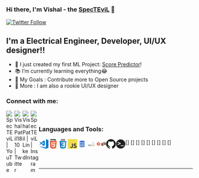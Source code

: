 ### Hi there, I'm Vishal - the  [SpecTEviL](https://github.com/SpecTEviL) 👋

[![Twitter Follow](https://img.shields.io/twitter/follow/VishalPatil1810?color=1DA1F2&logo=twitter&style=for-the-badge)](https://twitter.com/intent/follow?original_referer=https%3A%2F%2Fgithub.com%2FcodeSTACKr&screen_name=codeSTACKr)

## I'm a Electrical Engineer, Developer, UI/UX designer!!

- 🥇 I just created my first ML Project: [Score Predictor](https://github.com/SpecTEviL/TSF-Grip-Task-1)!
- 📚 I’m currently learning everything😂
- 🥅  My Goals : Contribute more to Open Source projects
- 📱 More : I am also a rookie UI/UX designer

### Connect with me:

[<img align="left" alt="SpecTEviL | YouTube" width="22px" src="https://cdn.jsdelivr.net/npm/simple-icons@v3/icons/youtube.svg" />](https://twitter.com/VishalPatil1810)
[<img align="left" alt="VishalPatil1810 | Twitter" width="22px" src="https://cdn.jsdelivr.net/npm/simple-icons@v3/icons/twitter.svg" />](https://twitter.com/VishalPatil1810)
[<img align="left" alt="Vishal Patil | LinkedIn" width="22px" src="https://cdn.jsdelivr.net/npm/simple-icons@v3/icons/linkedin.svg" />](https://www.linkedin.com/in/vishal-patil-075b391a4)
[<img align="left" alt="SpecTEviL | Instagram" width="22px" src="https://cdn.jsdelivr.net/npm/simple-icons@v3/icons/instagram.svg" />](https://www.instagram.com/_vishal_._lahsiv_/)

<br />

### Languages and Tools:

[<img align="left" alt="Visual Studio Code" width="26px" src="https://raw.githubusercontent.com/github/explore/80688e429a7d4ef2fca1e82350fe8e3517d3494d/topics/visual-studio-code/visual-studio-code.png" />]
[<img align="left" alt="HTML5" width="26px" src="https://raw.githubusercontent.com/github/explore/80688e429a7d4ef2fca1e82350fe8e3517d3494d/topics/html/html.png" />]
[<img align="left" alt="CSS3" width="26px" src="https://raw.githubusercontent.com/github/explore/80688e429a7d4ef2fca1e82350fe8e3517d3494d/topics/css/css.png" />]
[<img align="left" alt="JavaScript" width="26px" src="https://raw.githubusercontent.com/github/explore/80688e429a7d4ef2fca1e82350fe8e3517d3494d/topics/javascript/javascript.png" />]
[<img align="left" alt="SQL" width="26px" src="https://raw.githubusercontent.com/github/explore/80688e429a7d4ef2fca1e82350fe8e3517d3494d/topics/sql/sql.png" />]
[<img align="left" alt="MySQL" width="26px" src="https://raw.githubusercontent.com/github/explore/80688e429a7d4ef2fca1e82350fe8e3517d3494d/topics/mysql/mysql.png" />]
[<img align="left" alt="Git" width="26px" src="https://raw.githubusercontent.com/github/explore/80688e429a7d4ef2fca1e82350fe8e3517d3494d/topics/git/git.png" />]
[<img align="left" alt="GitHub" width="26px" src="https://raw.githubusercontent.com/github/explore/78df643247d429f6cc873026c0622819ad797942/topics/github/github.png" />]
[<img align="left" alt="Terminal" width="26px" src="https://raw.githubusercontent.com/github/explore/80688e429a7d4ef2fca1e82350fe8e3517d3494d/topics/terminal/terminal.png" />]

<br />
<br />

---
